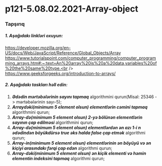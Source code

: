 # p121-5.08.02.2021-Array-object

### Tapşırıq


##### 1. Aşağıdakı linkləri oxuyun:
https://developer.mozilla.org/en-US/docs/Web/JavaScript/Reference/Global_Objects/Array <br />
https://www.tutorialspoint.com/computer_programming/computer_programming_arrays.htm#:~:text=An%20array%20is%20a%20data,variables%20of%20the%20same%20type.<br />
https://www.geeksforgeeks.org/introduction-to-arrays/<br />


##### 2. Aşağıdakı taskları həll edin:
1. **_Ədədin mərtəbələrinin sayını tapmaq_** algorithmini qurun(Misal: 25346 -> mərtəbələrinin sayı-5);
2. **_Arraydəki(minimum 5 element olsun) elementlərin cəmini tapmaq_** algorithmini qurun;
3. **_Array-də(minimum 5 element olsun) 2-yə bölünən elementlərin sayının çap edilməsi_** algorithmini qurun;
4. **_Array-də(minimum 5 element olsun) elementlərdən ən azı 1-i n ədədindən böyükdürsə true əks halda false çap etmək_** algorithmi qurun;
5. **_Array-in(minimum 5 element olsun) elementlərinin ən böyüyü və ən kiçiyi arasındakı fərqi çap edən_** algorithmi qurun;
6. **_Array-dəki(minimum 5 element olsun) ən kiçik elementi və həmin elementin indeksini tapmaq_** algorithmi qurun;
